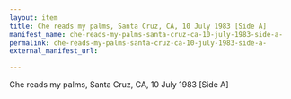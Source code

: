 ```yaml
---
layout: item
title: Che reads my palms, Santa Cruz, CA, 10 July 1983 [Side A]
manifest_name: che-reads-my-palms-santa-cruz-ca-10-july-1983-side-a-
permalink: che-reads-my-palms-santa-cruz-ca-10-july-1983-side-a-
external_manifest_url: 

---
```

Che reads my palms, Santa Cruz, CA, 10 July 1983 [Side A]
